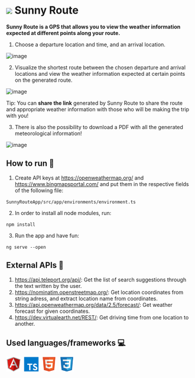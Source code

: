 # <img src="https://user-images.githubusercontent.com/47954852/215338973-e1194610-c7ab-4cd6-903b-271124359a63.png" width="30"> Sunny Route

**Sunny Route is a GPS that allows you to view the weather information expected at different points along your route.**

1. Choose a departure location and time, and an arrival location.

![image](https://user-images.githubusercontent.com/47954852/216848785-230e2e4a-2e27-453f-bec4-bcef2e517db4.png)

2. Visualize the shortest route between the chosen departure and arrival locations and view the weather information expected at certain points on the generated route. 

![image](https://user-images.githubusercontent.com/47954852/216848816-67b0cdad-20ce-4030-aa86-d82cb2eb5504.png)

Tip: You can **share the link** generated by Sunny Route to share the route and appropriate weather information with those who will be making the trip with you!

3. There is also the possibility to download a PDF with all the generated meteorological information!

![image](https://user-images.githubusercontent.com/47954852/216848864-780ed9f4-7a2b-4c97-95b0-7878fa5dfd8e.png)

## How to run 🚀

1. Create API keys at https://openweathermap.org/ and https://www.bingmapsportal.com/ and put them in the respective fields of the following file:

```
SunnyRouteApp/src/app/environments/environment.ts
```

2. In order to install all node modules, run:

```
npm install
```

3. Run the app and have fun:

```
ng serve --open
```

## External APIs 🔗

1. https://api.teleport.org/api/: Get the list of search suggestions through the text written by the user.
2. https://nominatim.openstreetmap.org/: Get location coordinates from string adress, and extract location name from coordinates.
3. https://api.openweathermap.org/data/2.5/forecast/: Get weather forecast for given coordinates.
4. https://dev.virtualearth.net/REST/: Get driving time from one location to another.

## Used languages/frameworks 💻

<div>
  <img src="https://github.com/devicons/devicon/blob/master/icons/angularjs/angularjs-original.svg" title="Angular" alt="Angular" width="40" height="40"/>&nbsp;
  <img src="https://github.com/devicons/devicon/blob/master/icons/typescript/typescript-original.svg" title="Typescript" alt="Typescript" width="40" height="40"/>&nbsp;
  <img src="https://github.com/devicons/devicon/blob/master/icons/html5/html5-original.svg" title="HTML" alt="HTML" width="40" height="40"/>&nbsp;
  <img src="https://github.com/devicons/devicon/blob/master/icons/css3/css3-original.svg" title="CSS" alt="CSS" width="40" height="40"/>&nbsp;
</div>


